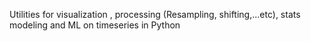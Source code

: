 Utilities for visualization , processing (Resampling, shifting,...etc), stats modeling and ML on timeseries in Python

